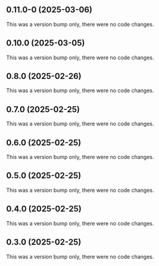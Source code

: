 ## 0.11.0-0 (2025-03-06)

This was a version bump only, there were no code changes.

## 0.10.0 (2025-03-05)

This was a version bump only, there were no code changes.

## 0.8.0 (2025-02-26)

This was a version bump only, there were no code changes.

## 0.7.0 (2025-02-25)

This was a version bump only, there were no code changes.

## 0.6.0 (2025-02-25)

This was a version bump only, there were no code changes.

## 0.5.0 (2025-02-25)

This was a version bump only, there were no code changes.

## 0.4.0 (2025-02-25)

This was a version bump only, there were no code changes.

## 0.3.0 (2025-02-25)

This was a version bump only, there were no code changes.